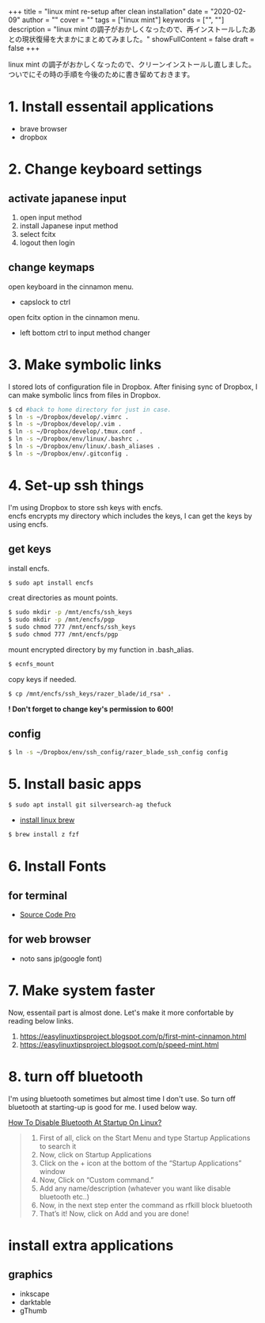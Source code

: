 +++
title = "linux mint re-setup after clean installation"
date = "2020-02-09"
author = ""
cover = ""
tags = ["linux mint"]
keywords = ["", ""]
description = "linux mint の調子がおかしくなったので、再インストールしたあとの現状復帰を大まかにまとめてみました。"
showFullContent = false
draft = false
+++

linux mint の調子がおかしくなったので、クリーンインストールし直しました。
ついでにその時の手順を今後のために書き留めておきます。

# 1. Install essentail applications

- brave browser
- dropbox

# 2. Change keyboard settings

## activate japanese input
1. open input method
1. install Japanese input method
1. select fcitx
1. logout then login

## change keymaps

open keyboard in the cinnamon menu.
- capslock to ctrl

open fcitx option in the cinnamon menu.
- left bottom ctrl to input method changer


# 3. Make symbolic links

I stored lots of configuration file in Dropbox.
After finising sync of Dropbox, I can make symbolic lincs from files in Dropbox.

```bash
$ cd #back to home directory for just in case.
$ ln -s ~/Dropbox/develop/.vimrc .
$ ln -s ~/Dropbox/develop/.vim .
$ ln -s ~/Dropbox/develop/.tmux.conf .
$ ln -s ~/Dropbox/env/linux/.bashrc .
$ ln -s ~/Dropbox/env/linux/.bash_aliases .
$ ln -s ~/Dropbox/env/.gitconfig .
```
# 4. Set-up ssh things

I'm using Dropbox to store ssh keys with encfs.  
encfs encrypts my directory which includes the keys, I can get the keys by using encfs.

## get keys

install encfs.
```bash
$ sudo apt install encfs
```

creat directories as mount points.
```bash
$ sudo mkdir -p /mnt/encfs/ssh_keys
$ sudo mkdir -p /mnt/encfs/pgp
$ sudo chmod 777 /mnt/encfs/ssh_keys
$ sudo chmod 777 /mnt/encfs/pgp
```

mount encrypted directory by my function in .bash_alias.

```bash
$ ecnfs_mount
```

copy keys if needed.

```bash
$ cp /mnt/encfs/ssh_keys/razer_blade/id_rsa* .
```

**! Don't forget to change key's permission to 600!**

## config

```bash
$ ln -s ~/Dropbox/env/ssh_config/razer_blade_ssh_config config
```
# 5. Install basic apps
```bash
$ sudo apt install git silversearch-ag thefuck
```
- [install linux brew](https://docs.brew.sh/Homebrew-on-Linux)

```bash
$ brew install z fzf
```
# 6. Install Fonts
## for terminal

- [Source Code Pro](https://github.com/adobe-fonts/source-code-pro/releases)

## for web browser

- noto sans jp(google font)

# 7. Make system faster

Now, essentail part is almost done.
Let's make it more confortable by reading below links.

1. https://easylinuxtipsproject.blogspot.com/p/first-mint-cinnamon.html
2. https://easylinuxtipsproject.blogspot.com/p/speed-mint.html


# 8. turn off bluetooth

I'm using bluetooth sometimes but almost time I don't use.
So turn off bluetooth at starting-up is good for me.
I used below way.

[How To Disable Bluetooth At Startup On Linux?](https://etechshout.com/disable-bluetooth-at-startup-on-linux/)

> 1. First of all, click on the Start Menu and type Startup Applications to search it
> 1. Now, click on Startup Applications
> 1. Click on the + icon at the bottom of the “Startup Applications” window
> 1. Now, Click on “Custom command.”
> 1. Add any name/description (whatever you want like disable bluetooth etc..)
> 1. Now, in the next step enter the command as rfkill block bluetooth
> 1. That’s it! Now, click on Add and you are done!

# install extra applications

## graphics 
- inkscape
- darktable
- gThumb
